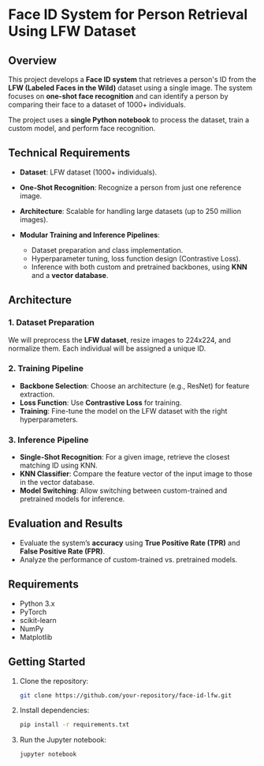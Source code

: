 # Face ID System for Person Retrieval Using LFW Dataset

## Overview

This project develops a **Face ID system** that retrieves a person's ID from the **LFW (Labeled Faces in the Wild)** dataset using a single image. The system focuses on **one-shot face recognition** and can identify a person by comparing their face to a dataset of 1000+ individuals.

The project uses a **single Python notebook** to process the dataset, train a custom model, and perform face recognition.

## Technical Requirements

* **Dataset**: LFW dataset (1000+ individuals).
* **One-Shot Recognition**: Recognize a person from just one reference image.
* **Architecture**: Scalable for handling large datasets (up to 250 million images).
* **Modular Training and Inference Pipelines**:

  * Dataset preparation and class implementation.
  * Hyperparameter tuning, loss function design (Contrastive Loss).
  * Inference with both custom and pretrained backbones, using **KNN** and a **vector database**.

## Architecture

### 1. Dataset Preparation

We will preprocess the **LFW dataset**, resize images to 224x224, and normalize them. Each individual will be assigned a unique ID.

### 2. Training Pipeline

* **Backbone Selection**: Choose an architecture (e.g., ResNet) for feature extraction.
* **Loss Function**: Use **Contrastive Loss** for training.
* **Training**: Fine-tune the model on the LFW dataset with the right hyperparameters.

### 3. Inference Pipeline

* **Single-Shot Recognition**: For a given image, retrieve the closest matching ID using KNN.
* **KNN Classifier**: Compare the feature vector of the input image to those in the vector database.
* **Model Switching**: Allow switching between custom-trained and pretrained models for inference.

## Evaluation and Results

* Evaluate the system’s **accuracy** using **True Positive Rate (TPR)** and **False Positive Rate (FPR)**.
* Analyze the performance of custom-trained vs. pretrained models.

## Requirements

* Python 3.x
* PyTorch
* scikit-learn
* NumPy
* Matplotlib

## Getting Started

1. Clone the repository:

   ```bash
   git clone https://github.com/your-repository/face-id-lfw.git
   ```

2. Install dependencies:

   ```bash
   pip install -r requirements.txt
   ```

3. Run the Jupyter notebook:

   ```bash
   jupyter notebook
   ```


